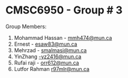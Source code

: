 # CMSC6950 - Group # 3

Group Members: 

1. Mohammad Hassan - mmh474@mun.ca
2. Ernest - esaw83@mun.ca
3. Mehrzad - smalmasi@mun.ca
4. YinZhang -yz2416@mun.ca
5. Rufai raji - orr612@mun.ca
6. Lutfor Rahman r97mlr@mun.ca
